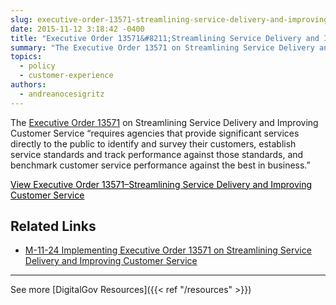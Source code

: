 ```yaml
---
slug: executive-order-13571-streamlining-service-delivery-and-improving-customer-service
date: 2015-11-12 3:18:42 -0400
title: "Executive Order 13571&#8211;Streamlining Service Delivery and Improving Customer Service"
summary: "The Executive Order 13571 on Streamlining Service Delivery and Improving Customer Service &#8220;requires agencies that provide significant services directly to the public to identify and survey their customers, establish service standards and track performance against those standards, and benchmark customer service performance against the best in business.&#8221; View Executive Order 13571&#8211;Streamlining Service Delivery and Improving Customer Service"
topics:
  - policy
  - customer-experience
authors:
  - andreanocesigritz
---
```


The [Executive Order 13571](https://www.whitehouse.gov/the-press-office/2011/04/27/executive-order-13571-streamlining-service-delivery-and-improving-custom) on Streamlining Service Delivery and Improving Customer Service &#8220;requires agencies that provide significant services directly to the public to identify and survey their customers, establish service standards and track performance against those standards, and benchmark customer service performance against the best in business.&#8221;

<a class="button" style="color: #000000" href="https://www.whitehouse.gov/the-press-office/2011/04/27/executive-order-13571-streamlining-service-delivery-and-improving-custom">View Executive Order 13571&#8211;Streamlining Service Delivery and Improving Customer Service</a><a><br /> </a>

## Related Links

- [M-11-24 Implementing Executive Order 13571 on Streamlining Service Delivery and Improving Customer Service](https://www.whitehouse.gov/sites/whitehouse.gov/files/omb/memoranda/2011/m11-24.pdf)

---

See more [DigitalGov Resources]({{< ref "/resources" >}})
